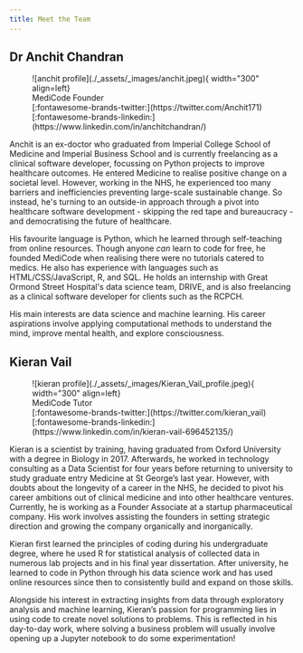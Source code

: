 ```yaml
---
title: Meet the Team
---
```


## Dr Anchit Chandran

<figure markdown>
  ![anchit profile](./_assets/_images/anchit.jpeg){ width="300" align=left}
  <figcaption>MediCode Founder</figcaption>[:fontawesome-brands-twitter:](https://twitter.com/Anchit171) [:fontawesome-brands-linkedin:](https://www.linkedin.com/in/anchitchandran/)
</figure>

Anchit is an ex-doctor who graduated from Imperial College School of Medicine and Imperial Business School and is currently freelancing as a clinical software developer, focussing on Python projects to improve healthcare outcomes. He entered  Medicine to realise positive change on a societal level. However, working in the NHS, he experienced too many barriers and inefficiencies preventing large-scale sustainable change. So instead, he's turning to an outside-in approach through a pivot into healthcare software development - skipping the red tape and bureaucracy - and democratising the future of healthcare.

His favourite language is Python, which he learned through self-teaching from online resources. Though anyone *can* learn to code for free, he founded MediCode when realising there were no tutorials catered to medics. He also has experience with languages such as HTML/CSS/JavaScript, R, and SQL. He holds an internship with Great Ormond Street Hospital's data science team, DRIVE, and is also freelancing as a clinical software developer for clients such as the RCPCH.

His main interests are data science and machine learning. His career aspirations involve applying computational methods to understand the mind, improve mental health, and explore consciousness.

## Kieran Vail

<figure markdown>
  ![kieran profile](./_assets/_images/Kieran_Vail_profile.jpeg){ width="300" align=left}
  <figcaption>MediCode Tutor</figcaption>[:fontawesome-brands-twitter:](https://twitter.com/kieran_vail) [:fontawesome-brands-linkedin:](https://www.linkedin.com/in/kieran-vail-696452135/)
</figure>

Kieran is a scientist by training, having graduated from Oxford University with a degree in Biology in 2017. Afterwards, he worked in technology consulting as a Data Scientist for four years before returning to university to study graduate entry Medicine at St George’s last year. However, with doubts about the longevity of a career in the NHS, he decided to pivot his career ambitions out of clinical medicine and into other healthcare ventures. Currently, he is working as a Founder Associate at a startup pharmaceutical company. His work involves assisting the founders in setting strategic direction and growing the company organically and inorganically.

Kieran first learned the principles of coding during his undergraduate degree, where he used R for statistical analysis of collected data in numerous lab projects and in his final year dissertation. After university, he learned to code in Python through his data science work and has used online resources since then to consistently build and expand on those skills.

Alongside his interest in extracting insights from data through exploratory analysis and machine learning, Kieran’s passion for programming lies in using code to create novel solutions to problems. This is reflected in his day-to-day work, where solving a business problem will usually involve opening up a Jupyter notebook to do some experimentation!
